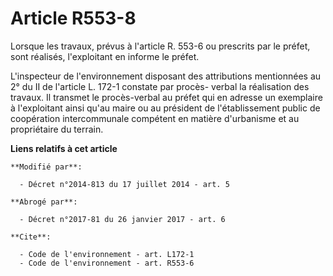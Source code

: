 # Article R553-8

Lorsque les travaux, prévus à l'article R. 553-6 ou prescrits par le préfet, sont réalisés, l'exploitant en informe le
préfet. 

L'inspecteur de l'environnement disposant des attributions mentionnées au 2° du II de l'article L. 172-1 constate par procès-
verbal la réalisation des travaux. Il transmet le procès-verbal au préfet qui en adresse un exemplaire à l'exploitant ainsi
qu'au maire ou au président de l'établissement public de coopération intercommunale compétent en matière d'urbanisme et au
propriétaire du terrain.

**Liens relatifs à cet article**

	**Modifié par**:

	  - Décret n°2014-813 du 17 juillet 2014 - art. 5

	**Abrogé par**:

	  - Décret n°2017-81 du 26 janvier 2017 - art. 6

	**Cite**:

	  - Code de l'environnement - art. L172-1
	  - Code de l'environnement - art. R553-6
